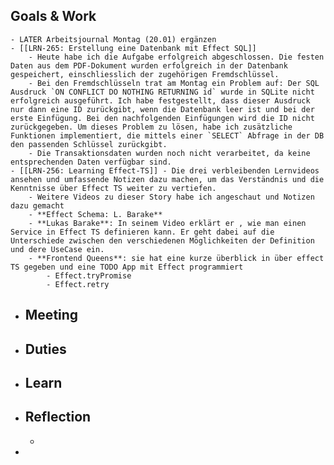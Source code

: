 ## Goals & Work
	- LATER Arbeitsjournal Montag (20.01) ergänzen
	- [[LRN-265: Erstellung eine Datenbank mit Effect SQL]]
		- Heute habe ich die Aufgabe erfolgreich abgeschlossen. Die festen Daten aus dem PDF-Dokument wurden erfolgreich in der Datenbank gespeichert, einschliesslich der zugehörigen Fremdschlüssel.
		- Bei den Fremdschlüsseln trat am Montag ein Problem auf: Der SQL Ausdruck `ON CONFLICT DO NOTHING RETURNING id` wurde in SQLite nicht erfolgreich ausgeführt. Ich habe festgestellt, dass dieser Ausdruck nur dann eine ID zurückgibt, wenn die Datenbank leer ist und bei der erste Einfügung. Bei den nachfolgenden Einfügungen wird die ID nicht zurückgegeben. Um dieses Problem zu lösen, habe ich zusätzliche Funktionen implementiert, die mittels einer `SELECT` Abfrage in der DB den passenden Schlüssel zurückgibt.
		- Die Transaktionsdaten wurden noch nicht verarbeitet, da keine entsprechenden Daten verfügbar sind.
	- [[LRN-256: Learning Effect-TS]] - Die drei verbleibenden Lernvideos ansehen und umfassende Notizen dazu machen, um das Verständnis und die Kenntnisse über Effect TS weiter zu vertiefen.
		- Weitere Videos zu dieser Story habe ich angeschaut und Notizen dazu gemacht
		- **Effect Schema: L. Barake**
		- **Lukas Barake**: In seinem Video erklärt er , wie man einen Service in Effect TS definieren kann. Er geht dabei auf die Unterschiede zwischen den verschiedenen Möglichkeiten der Definition und dere UseCase ein.
		- **Frontend Queens**: sie hat eine kurze überblick in über effect TS gegeben und eine TODO App mit Effect programmiert
			- Effect.tryPromise
			- Effect.retry
- ## Meeting
- ## Duties
- ## Learn
- ## Reflection
	-
-